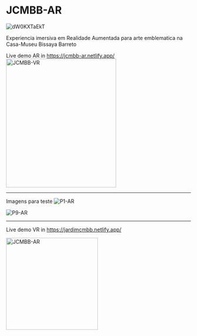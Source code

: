 # JCMBB-AR

![dW0KXTaEkT](https://github.com/user-attachments/assets/8ec1a680-55e7-453a-a1cf-a70caffe0520)

Experiencia imersiva em Realidade Aumentada para arte emblematica na Casa-Museu Bissaya Barreto

Live demo AR in https://jcmbb-ar.netlify.app/
<img src="https://github.com/user-attachments/assets/69da0f7d-3d77-45ff-be42-bb4c67623842" alt="JCMBB-VR" width="300" height="350">

----

Imagens para teste
![P1-AR](https://github.com/user-attachments/assets/6fc0c9dd-494f-4081-bb7a-3417f66b6bfe)

![P9-AR](https://github.com/user-attachments/assets/7f35474f-0a8c-428e-9aa9-830b2f0b5970)

----
Live demo VR in https://jardimcmbb.netlify.app/

<img src="https://github.com/user-attachments/assets/4d7c6982-fa3f-41b3-8ecf-b4182cd46f94" alt="JCMBB-AR" width="250" height="250">

